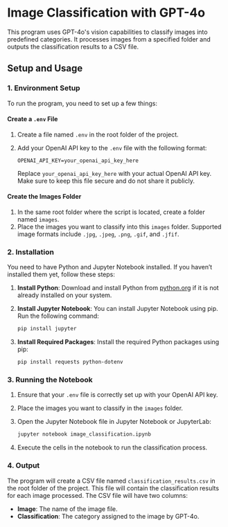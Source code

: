 # Image Classification with GPT-4o

This program uses GPT-4o's vision capabilities to classify images into predefined categories. It processes images from a specified folder and outputs the classification results to a CSV file.

## Setup and Usage

### 1. Environment Setup

To run the program, you need to set up a few things:

#### Create a `.env` File

1. Create a file named `.env` in the root folder of the project.
2. Add your OpenAI API key to the `.env` file with the following format:

    ```plaintext
    OPENAI_API_KEY=your_openai_api_key_here
    ```

   Replace `your_openai_api_key_here` with your actual OpenAI API key. Make sure to keep this file secure and do not share it publicly.

#### Create the Images Folder

1. In the same root folder where the script is located, create a folder named `images`.
2. Place the images you want to classify into this `images` folder. Supported image formats include `.jpg`, `.jpeg`, `.png`, `.gif`, and `.jfif`.

### 2. Installation

You need to have Python and Jupyter Notebook installed. If you haven’t installed them yet, follow these steps:

1. **Install Python**: Download and install Python from [python.org](https://www.python.org/) if it is not already installed on your system.

2. **Install Jupyter Notebook**: You can install Jupyter Notebook using pip. Run the following command:

    ```bash
    pip install jupyter
    ```

3. **Install Required Packages**: Install the required Python packages using pip:

    ```bash
    pip install requests python-dotenv
    ```

### 3. Running the Notebook

1. Ensure that your `.env` file is correctly set up with your OpenAI API key.
2. Place the images you want to classify in the `images` folder.
3. Open the Jupyter Notebook file in Jupyter Notebook or JupyterLab:

    ```bash
    jupyter notebook image_classification.ipynb
    ```

4. Execute the cells in the notebook to run the classification process.

### 4. Output

The program will create a CSV file named `classification_results.csv` in the root folder of the project. This file will contain the classification results for each image processed. The CSV file will have two columns:

- **Image**: The name of the image file.
- **Classification**: The category assigned to the image by GPT-4o.


